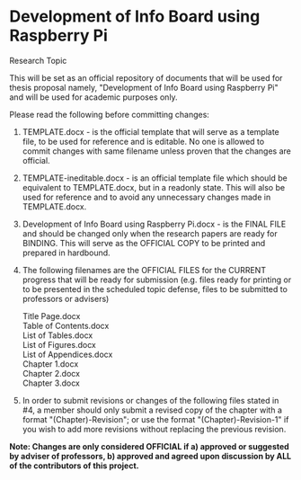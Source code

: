 # Development of Info Board using Raspberry Pi
Research Topic

This will be set as an official repository of documents that will be used for thesis proposal namely, "Development of Info Board using Raspberry Pi" and will be used for academic purposes only.

Please read the following before committing changes:

1. TEMPLATE.docx - is the official template that will serve as a template file, to be used for reference and is editable. No one is allowed to commit changes with same filename unless proven that the changes are official.
2. TEMPLATE-ineditable.docx - is an official template file which should be equivalent to TEMPLATE.docx, but in a readonly state. This will also be used for reference and to avoid any unnecessary changes made in TEMPLATE.docx.
3. Development of Info Board using Raspberry Pi.docx -  is the FINAL FILE and should be changed only when the research papers are ready for BINDING. This will serve as the OFFICIAL COPY to be printed and prepared in hardbound.
4. The following filenames are the OFFICIAL FILES for the CURRENT progress that will be ready for submission (e.g. files ready for printing or to be presented in the scheduled topic defense, files to be submitted to professors or advisers)

	Title Page.docx<br>
	Table of Contents.docx<br>
	List of Tables.docx<br>
	List of Figures.docx<br>
	List of Appendices.docx<br>
	Chapter 1.docx<br>
	Chapter 2.docx<br>
	Chapter 3.docx<br>

5. In order to submit revisions or changes of the following files stated in #4, a member should only submit a revised copy of the chapter with a format "(Chapter)-Revision"; or use the format "(Chapter)-Revision-1" if you wish to add more revisions without replacing the previous revision.

**Note: Changes are only considered OFFICIAL if a) approved or suggested by adviser of professors, b) approved and agreed upon discussion by ALL of the contributors of this project.**
